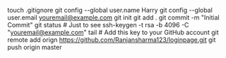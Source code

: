 touch .gitignore
git config --global user.name Harry
git config --global user.email youremail@example.com
git init
git add .
git commit -m "Initial Commit"
git status # Just to see
ssh-keygen -t rsa -b 4096 -C "youremail@example.com"
tail <path to id_rsa.pub> # Add this key to your GitHub account
git remote add orign https://github.com/Ranjansharma123/loginpage.git
git push origin master
